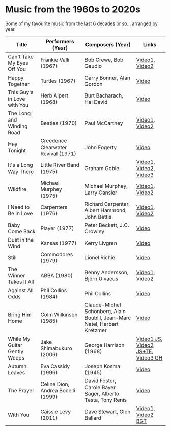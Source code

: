 # Music from the 1960s to 2020s

Some of my favourite music from the last 6 decades or so... arranged by year.

Title                       | Performers (Year)                   | Composers (Year)          | Links
----------------------------|-------------------------------------|---------------------------|------
Can't Take My Eyes Off You  | Frankie Valli (1967)                | Bob Crewe, Bob Gaudio     | [Video1](https://www.youtube.com/watch?v=NGFToiLtXro), [Video2](https://www.youtube.com/watch?v=RbnXASVV--M)
Happy Together              | Turtles (1967)                      | Garry Bonner, Alan Gordon | [Video](https://www.youtube.com/watch?v=mRCe5L1imxg)
This Guy's in Love with You | Herb Alpert (1968)                  | Burt Bacharach, Hal David | [Video](https://www.youtube.com/watch?v=o8ByJ1C0iR4)
The Long and Winding Road   | Beatles (1970)                      | Paul McCartney            | [Video1](https://www.youtube.com/watch?v=fR4HjTH_fTM), [Video2](https://www.youtube.com/watch?v=tjdf_w1JcSQ)
Hey Tonight                 | Creedence Clearwater Revival (1971) | John Fogerty              | [Video](https://www.youtube.com/watch?v=_UJduxHSqF8)
It's a Long Way There | Little River Band (1975) | Graham Goble                                   | [Video1](https://www.youtube.com/watch?v=3hqO8q7uoIo), [Video2](https://www.youtube.com/watch?v=qYiiv7Dr-cA), [Video3](https://www.youtube.com/watch?v=ABckaeEANU4)
Wildfire              | Michael Murphey (1975)   | Michael Murphey, Larry Cansler                 | [Video1](https://www.youtube.com/watch?v=Pc3OnSQc48s), [Video2](https://www.youtube.com/watch?v=gl4Y4FWWkn0)
I Need to Be in Love  | Carpenters (1976)        | Richard Carpenter, Albert Hammond, John Bettis | [Video1](https://www.youtube.com/watch?v=5sYoepCsTTM), [Video2](https://www.youtube.com/watch?v=mTVpNXG7iBk)
Baby Come Back        | Player (1977)            | Peter Beckett, J.C. Crowley                    | [Video](https://www.youtube.com/watch?v=Hn-enjcgV1o)
Dust in the Wind      | Kansas (1977)            | Kerry Livgren                                  | [Video](https://www.youtube.com/watch?v=tH2w6Oxx0kQ)
Still                   | Commodores (1979)   | Lionel Richie                  | [Video](https://www.youtube.com/watch?v=-oTxaL2NDkc)
The Winner Takes It All | ABBA (1980)         | Benny Andersson, Björn Ulvaeus | [Video1](https://www.youtube.com/watch?v=92cwKCU8Z5c&ob=av2nm), [Video2](https://www.youtube.com/watch?v=iyIOl-s7JTU)
Against All Odds        | Phil Collins (1984) | Phil Collins                   | [Video](https://www.youtube.com/watch?v=CkGg1bzfSys)
Bring Him Home               | Colm Wilkinson (1985)              | Claude-Michel Schönberg, Alain Boublil, Jean-Marc Natel, Herbert Kretzmer | [Video](https://www.youtube.com/watch?v=qsYnhVITf9E)
While My Guitar Gently Weeps | Jake Shimabukuro (2006)            | George Harrison (1968)                                                    | [Video1 JS](https://www.youtube.com/watch?v=puSkP3uym5k), [Video2 JS+TE](https://www.youtube.com/watch?v=J5qakFIecBU), [Video3 GH](https://www.youtube.com/watch?v=oDs2Bkq6UU4)
Autumn Leaves                | Eva Cassidy (1996)                 | Joseph Kosma (1945)                                                       | [Video](https://www.youtube.com/watch?v=xXBNlApwh0c)
The Prayer                   | Celine Dion, Andrea Bocelli (1999) | David Foster, Carole Bayer Sager, Alberto Testa, Tony Renis               | [Video](https://www.youtube.com/watch?v=qt_OkgSOrkU)
With You                     | Caissie Levy (2011)                | Dave Stewart, Glen Ballard                                                | [Video1](https://www.youtube.com/watch?v=VHQ0FmUtS0E), [Video2 BGT](https://www.youtube.com/watch?v=nuxRztsMNzg)

